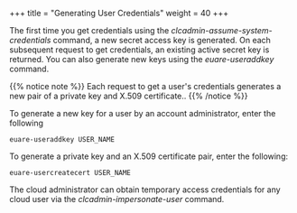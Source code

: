 +++
title = "Generating User Credentials"
weight = 40
+++

The first time you get credentials using the *clcadmin-assume-system-credentials* command, a new secret access key is generated. On each subsequent request to get credentials, an existing active secret key is returned. You can also generate new keys using the *euare-useraddkey* command. 

{{% notice note %}}
Each request to get a user's credentials generates a new pair of a private key and X.509 certificate.. 
{{% /notice %}}

To generate a new key for a user by an account administrator, enter the following 

    euare-useraddkey USER_NAME

To generate a private key and an X.509 certificate pair, enter the following: 

    euare-usercreatecert USER_NAME

The cloud administrator can obtain temporary access credentials for any cloud user via the *clcadmin-impersonate-user* command.
